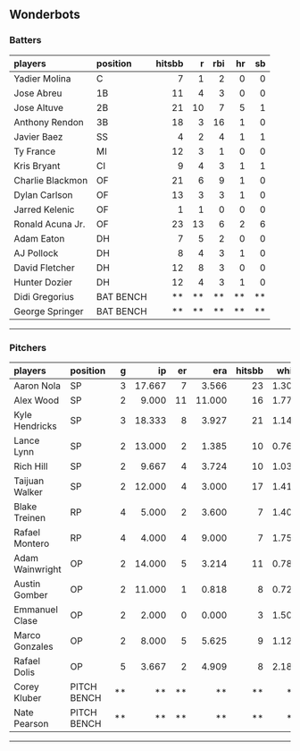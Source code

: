 ## Wonderbots

### Batters

 
|players          |position  | hitsbb|  r| rbi| hr| sb| 
|:----------------|:---------|------:|--:|---:|--:|--:| 
|Yadier Molina    |C         |      7|  1|   2|  0|  0| 
|Jose Abreu       |1B        |     11|  4|   3|  0|  0| 
|Jose Altuve      |2B        |     21| 10|   7|  5|  1| 
|Anthony Rendon   |3B        |     18|  3|  16|  1|  0| 
|Javier Baez      |SS        |      4|  2|   4|  1|  1| 
|Ty France        |MI        |     12|  3|   1|  0|  0| 
|Kris Bryant      |CI        |      9|  4|   3|  1|  1| 
|Charlie Blackmon |OF        |     21|  6|   9|  1|  0| 
|Dylan Carlson    |OF        |     13|  3|   3|  1|  0| 
|Jarred Kelenic   |OF        |      1|  1|   0|  0|  0| 
|Ronald Acuna Jr. |OF        |     23| 13|   6|  2|  6| 
|Adam Eaton       |DH        |      7|  5|   2|  0|  0| 
|AJ Pollock       |DH        |      8|  4|   3|  1|  0| 
|David Fletcher   |DH        |     12|  8|   3|  0|  0| 
|Hunter Dozier    |DH        |     12|  4|   3|  1|  0| 
|Didi Gregorius   |BAT BENCH |     **| **|  **| **| **| 
|George Springer  |BAT BENCH |     **| **|  **| **| **| 

* * *

### Pitchers

 
|players         |position    |  g|     ip| er|    era| hitsbb|  whip| so|  w| sv| 
|:---------------|:-----------|--:|------:|--:|------:|------:|-----:|--:|--:|--:| 
|Aaron Nola      |SP          |  3| 17.667|  7|  3.566|     23| 1.302| 18|  2|  0| 
|Alex Wood       |SP          |  2|  9.000| 11| 11.000|     16| 1.778|  4|  0|  0| 
|Kyle Hendricks  |SP          |  3| 18.333|  8|  3.927|     21| 1.145| 11|  3|  0| 
|Lance Lynn      |SP          |  2| 13.000|  2|  1.385|     10| 0.769| 15|  1|  0| 
|Rich Hill       |SP          |  2|  9.667|  4|  3.724|     10| 1.034|  8|  1|  0| 
|Taijuan Walker  |SP          |  2| 12.000|  4|  3.000|     17| 1.417| 11|  1|  0| 
|Blake Treinen   |RP          |  4|  5.000|  2|  3.600|      7| 1.400|  5|  0|  0| 
|Rafael Montero  |RP          |  4|  4.000|  4|  9.000|      7| 1.750|  3|  0|  0| 
|Adam Wainwright |OP          |  2| 14.000|  5|  3.214|     11| 0.786| 10|  1|  0| 
|Austin Gomber   |OP          |  2| 11.000|  1|  0.818|      8| 0.727| 11|  2|  0| 
|Emmanuel Clase  |OP          |  2|  2.000|  0|  0.000|      3| 1.500|  4|  0|  0| 
|Marco Gonzales  |OP          |  2|  8.000|  5|  5.625|      9| 1.125|  8|  0|  0| 
|Rafael Dolis    |OP          |  5|  3.667|  2|  4.909|      8| 2.182|  7|  0|  0| 
|Corey Kluber    |PITCH BENCH | **|     **| **|     **|     **|    **| **| **| **| 
|Nate Pearson    |PITCH BENCH | **|     **| **|     **|     **|    **| **| **| **| 


* * *


